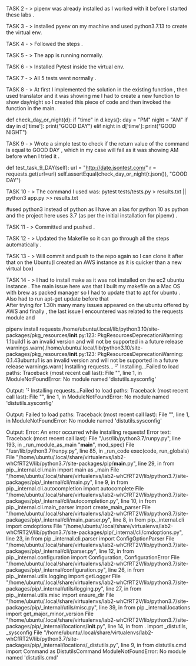 TASK 2 - > pipenv was already installed as I worked with it before I started these labs . 

TASK 3 - > installed pyenv on my machine and used python3.7.13 to create the virtual env. 

TASK 4 - > Followed the steps . 

TASK 5 - > The app is running normally. 

TASK 6 - > Installed Pytest inside the virtual env. 

TASK 7 - > All 5 tests went normally .

TASK 8 - > At first I implemented the solution in the existing function , then used translator and it was showing me I had to create a new function to show day/night so I created this piece of code and then invoked the function in the main.

def check_day_or_night(d):
    if "time" in d.keys():
        day = "PM"
        night = "AM"
        if day in d['time']:
            print("GOOD DAY")
        elif night in d['time']:
            print("GOOD NIGHT")

TASK 9 - > Wrote a simple test to check if the return value of the command is equal to GOOD DAY , which in my case will fail as it was showing AM before when I tried it . 

def test_task_9_DAY(self):
        url = "http://date.jsontest.com/"
        r = requests.get(url=url)
        self.assertEqual(check_day_or_night(r.json()), "GOOD DAY")

TASK 10 - > The command I used was: 
	pytest tests/tests.py > results.txt || python3 app.py >> results.txt

#used python3 instead of python as I have an alias for python 10 as python and the project here uses 3.7 (as per the initial installation for pipenv) .
 

TASK 11 - > Committed and pushed .

TASK 12 - > Updated the Makefile so it can go through all the steps automatically . 

TASK 13 - > Will commit and push to the repo again so I can clone it after that on the Ubuntu(I created an AWS instance as it is quicker than a new virtual box)

TASK 14 - > I had to install make as it was not installed on the ec2 ubuntu instance . The main issue here was that I built my makefile on a Mac OS with brew as packed manager so I had to update that to apt for ubuntu . Also had to run apt-get update before that  
After trying for 1.30h many many issues appeared on the ubuntu offered by AWS and finally , the last issue I encountered was related to the requests module and 

pipenv install requests
/home/ubuntu/.local/lib/python3.10/site-packages/pkg_resources/__init__.py:123: PkgResourcesDeprecationWarning: 1.1build1 is an invalid version and will not be supported in a future release
  warnings.warn(
/home/ubuntu/.local/lib/python3.10/site-packages/pkg_resources/__init__.py:123: PkgResourcesDeprecationWarning: 0.1.43ubuntu1 is an invalid version and will not be supported in a future release
  warnings.warn(
Installing requests...
⠋ Installing...Failed to load paths: Traceback (most recent call last):
  File "<string>", line 1, in <module>
ModuleNotFoundError: No module named 'distutils.sysconfig'

Output:
⠙ Installing requests...Failed to load paths: Traceback (most recent call last):
  File "<string>", line 1, in <module>
ModuleNotFoundError: No module named 'distutils.sysconfig'

Output:
Failed to load paths: Traceback (most recent call last):
  File "<string>", line 1, in <module>
ModuleNotFoundError: No module named 'distutils.sysconfig'

Output:
Error:  An error occurred while installing requests!
Error text:
Traceback (most recent call last):
  File "/usr/lib/python3.7/runpy.py", line 193, in _run_module_as_main
    "__main__", mod_spec)
  File "/usr/lib/python3.7/runpy.py", line 85, in _run_code
    exec(code, run_globals)
  File "/home/ubuntu/.local/share/virtualenvs/lab2-whCfRT2V/lib/python3.7/site-packages/pip/__main__.py", line 29, in <module>
    from pip._internal.cli.main import main as _main
  File "/home/ubuntu/.local/share/virtualenvs/lab2-whCfRT2V/lib/python3.7/site-packages/pip/_internal/cli/main.py", line 9, in <module>
    from pip._internal.cli.autocompletion import autocomplete
  File "/home/ubuntu/.local/share/virtualenvs/lab2-whCfRT2V/lib/python3.7/site-packages/pip/_internal/cli/autocompletion.py", line 10, in <module>
    from pip._internal.cli.main_parser import create_main_parser
  File "/home/ubuntu/.local/share/virtualenvs/lab2-whCfRT2V/lib/python3.7/site-packages/pip/_internal/cli/main_parser.py", line 8, in <module>
    from pip._internal.cli import cmdoptions
  File "/home/ubuntu/.local/share/virtualenvs/lab2-whCfRT2V/lib/python3.7/site-packages/pip/_internal/cli/cmdoptions.py", line 23, in <module>
    from pip._internal.cli.parser import ConfigOptionParser
  File "/home/ubuntu/.local/share/virtualenvs/lab2-whCfRT2V/lib/python3.7/site-packages/pip/_internal/cli/parser.py", line 12, in <module>
    from pip._internal.configuration import Configuration, ConfigurationError
  File "/home/ubuntu/.local/share/virtualenvs/lab2-whCfRT2V/lib/python3.7/site-packages/pip/_internal/configuration.py", line 26, in <module>
    from pip._internal.utils.logging import getLogger
  File "/home/ubuntu/.local/share/virtualenvs/lab2-whCfRT2V/lib/python3.7/site-packages/pip/_internal/utils/logging.py", line 27, in <module>
    from pip._internal.utils.misc import ensure_dir
  File "/home/ubuntu/.local/share/virtualenvs/lab2-whCfRT2V/lib/python3.7/site-packages/pip/_internal/utils/misc.py", line 39, in <module>
    from pip._internal.locations import get_major_minor_version
  File "/home/ubuntu/.local/share/virtualenvs/lab2-whCfRT2V/lib/python3.7/site-packages/pip/_internal/locations/__init__.py", line 14, in <module>
    from . import _distutils, _sysconfig
  File "/home/ubuntu/.local/share/virtualenvs/lab2-whCfRT2V/lib/python3.7/site-packages/pip/_internal/locations/_distutils.py", line 9, in <module>
    from distutils.cmd import Command as DistutilsCommand
ModuleNotFoundError: No module named 'distutils.cmd'
